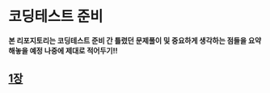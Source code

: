 # 코딩테스트 준비

__본 리포지토리는 코딩테스트 준비 간 틀렸던 문제풀이 및 중요하게 생각하는 점들을 요약해놓을 예정 나중에 제대로 적어두기!!__

## [1장](http:fdf.com)